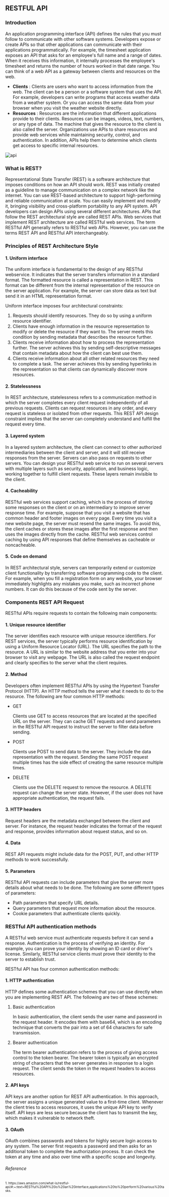 <h2><b>RESTFUL API</b></h2>

<h3><b>Introduction</b></h3>

An application programming interface (API) defines the rules that you must follow to communicate with other software systems. Developers expose or create APIs so that other applications can communicate with their applications programmatically. For example, the timesheet application exposes an API that asks for an employee's full name and a range of dates. When it receives this information, it internally processes the employee's timesheet and returns the number of hours worked in that date range. You can think of a web API as a gateway between clients and resources on the web.

<ul><li><b>Clients</b> : Clients are users who want to access information from the web. The client can be a person or a software system that uses the API. For example, developers can write programs that access weather data from a weather system. Or you can access the same data from your browser when you visit the weather website directly.</li>

<li><b>Resources</b> : Resources are the information that different applications provide to their clients. Resources can be images, videos, text, numbers, or any type of data. The machine that gives the resource to the client is also called the server. Organizations use APIs to share resources and provide web services while maintaining security, control, and authentication. In addition, APIs help them to determine which clients get access to specific internal resources.</li></ul>

<img src="../images/api.webp" alt="api">

<h3><b>What is REST?</b></h3>
Representational State Transfer (REST) is a software architecture that imposes conditions on how an API should work. REST was initially created as a guideline to manage communication on a complex network like the internet. You can use REST-based architecture to support high-performing and reliable communication at scale. You can easily implement and modify it, bringing visibility and cross-platform portability to any API system.   API developers can design APIs using several different architectures. APIs that follow the REST architectural style are called REST APIs. Web services that implement REST architecture are called RESTful web services. The term RESTful API generally refers to RESTful web APIs. However, you can use the terms REST API and RESTful API interchangeably.

<h3><b>Principles of REST Architecture Style</b></h3>

<h4>1. Uniform interface</h4>
The uniform interface is fundamental to the design of any RESTful webservice. It indicates that the server transfers information in a standard format. The formatted resource is called a representation in REST. This format can be different from the internal representation of the resource on the server application. For example, the server can store data as text but send it in an HTML representation format.

Uniform interface imposes four architectural constraints:

1. Requests should identify resources. They do so by using a uniform resource identifier.
2. Clients have enough information in the resource representation to modify or delete the resource if they want to. The server meets this condition by sending metadata that describes the resource further.
3. Clients receive information about how to process the representation further. The server achieves this by sending self-descriptive messages that contain metadata about how the client can best use them.
4. Clients receive information about all other related resources they need to complete a task. The server achieves this by sending hyperlinks in the representation so that clients can dynamically discover more resources.

<h4>2. Statelessness</h4>
In REST architecture, statelessness refers to a communication method in which the server completes every client request independently of all previous requests. Clients can request resources in any order, and every request is stateless or isolated from other requests. This REST API design constraint implies that the server can completely understand and fulfill the request every time. 

<h4>3. Layered system</h4>
In a layered system architecture, the client can connect to other authorized intermediaries between the client and server, and it will still receive responses from the server. Servers can also pass on requests to other servers. You can design your RESTful web service to run on several servers with multiple layers such as security, application, and business logic, working together to fulfill client requests. These layers remain invisible to the client.

<h4>4. Cacheability</h4>
RESTful web services support caching, which is the process of storing some responses on the client or on an intermediary to improve server response time. For example, suppose that you visit a website that has common header and footer images on every page. Every time you visit a new website page, the server must resend the same images. To avoid this, the client caches or stores these images after the first response and then uses the images directly from the cache. RESTful web services control caching by using API responses that define themselves as cacheable or noncacheable.

<h4>5. Code on demand</h4>
In REST architectural style, servers can temporarily extend or customize client functionality by transferring software programming code to the client. For example, when you fill a registration form on any website, your browser immediately highlights any mistakes you make, such as incorrect phone numbers. It can do this because of the code sent by the server.

<h3><b>Components REST API Request</b></h3>

RESTful APIs require requests to contain the following main components:

<h4>1. Unique resource identifier</h4>
The server identifies each resource with unique resource identifiers. For REST services, the server typically performs resource identification by using a Uniform Resource Locator (URL). The URL specifies the path to the resource. A URL is similar to the website address that you enter into your browser to visit any webpage. The URL is also called the request endpoint and clearly specifies to the server what the client requires.

<h4>2. Method</h4>
Developers often implement RESTful APIs by using the Hypertext Transfer Protocol (HTTP). An HTTP method tells the server what it needs to do to the resource. The following are four common HTTP methods:

<ul><li>GET

Clients use GET to access resources that are located at the specified URL on the server. They can cache GET requests and send parameters in the RESTful API request to instruct the server to filter data before sending.</li>

<li>POST

Clients use POST to send data to the server. They include the data representation with the request. Sending the same POST request multiple times has the side effect of creating the same resource multiple times. </li>

<li>DELETE

Clients use the DELETE request to remove the resource. A DELETE request can change the server state. However, if the user does not have appropriate authentication, the request fails.
</li>

</ul>
<h4>3. HTTP headers</h4>
Request headers are the metadata exchanged between the client and server. For instance, the request header indicates the format of the request and response, provides information about request status, and so on.

<h4>4. Data</h4>
REST API requests might include data for the POST, PUT, and other HTTP methods to work successfully.

<h4>5. Parameters</h4>
RESTful API requests can include parameters that give the server more details about what needs to be done. The following are some different types of parameters:

* Path parameters that specify URL details.
* Query parameters that request more information about the resource.
* Cookie parameters that authenticate clients quickly.

<h3><b>RESTful API authentication methods</b></h3>
A RESTful web service must authenticate requests before it can send a response. Authentication is the process of verifying an identity. For example, you can prove your identity by showing an ID card or driver's license. Similarly, RESTful service clients must prove their identity to the server to establish trust.

RESTful API has four common authentication methods:

<h4>1. HTTP authentication</h4>
HTTP defines some authentication schemes that you can use directly when you are implementing REST API. The following are two of these schemes:

<ol><li> Basic authentication

In basic authentication, the client sends the user name and password in the request header. It encodes them with base64, which is an encoding technique that converts the pair into a set of 64 characters for safe transmission.</li>

<li>Bearer authentication

The term bearer authentication refers to the process of giving access control to the token bearer. The bearer token is typically an encrypted string of characters that the server generates in response to a login request. The client sends the token in the request headers to access resources.</li></ol>

<h4>2. API keys</h4>
API keys are another option for REST API authentication. In this approach, the server assigns a unique generated value to a first-time client. Whenever the client tries to access resources, it uses the unique API key to verify itself. API keys are less secure because the client has to transmit the key, which makes it vulnerable to network theft.

<h4>3. OAuth</h4>
OAuth combines passwords and tokens for highly secure login access to any system. The server first requests a password and then asks for an additional token to complete the authorization process. It can check the token at any time and also over time with a specific scope and longevity.

<h6>Reference</h6>

<p style="font-size:10px">1. https://aws.amazon.com/what-is/restful-api/#:~:text=RESTful%20API%20is%20an%20interface,applications%20to%20perform%20various%20tasks.</p>